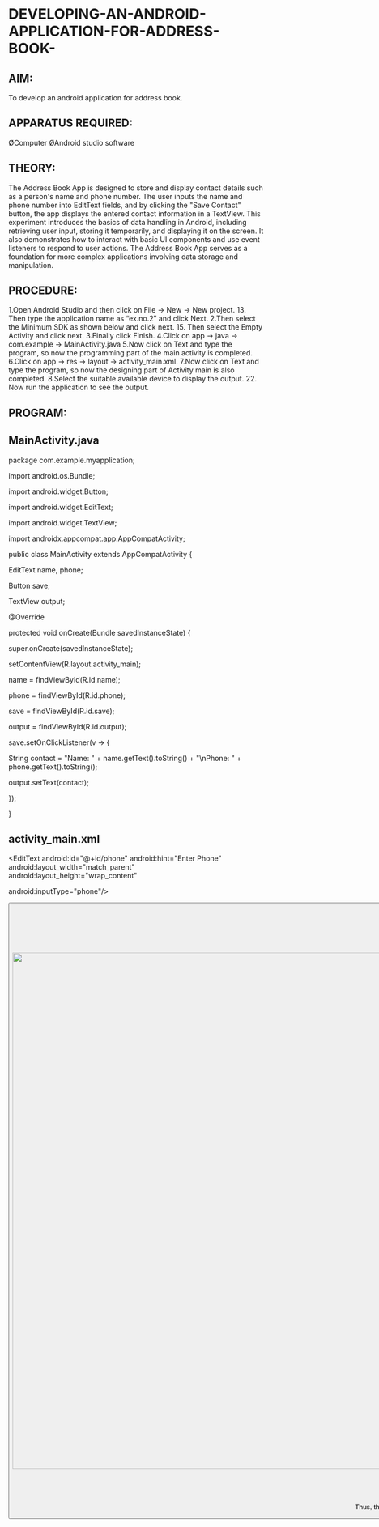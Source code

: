 # DEVELOPING-AN-ANDROID-APPLICATION-FOR-ADDRESS-BOOK-

## AIM:
To develop an android application for address book.

## APPARATUS REQUIRED:
ØComputer
ØAndroid studio software


## THEORY:
The Address Book App is designed to store and display contact details such as a person's name and phone number. The user inputs the name and phone number into EditText fields, and by clicking the "Save Contact" button, the app displays the entered contact information in a TextView. This experiment introduces the basics of data handling in Android, including retrieving user input, storing it temporarily, and displaying it on the screen. It also demonstrates how to interact with basic UI components and use event listeners to respond to user actions. The Address Book App serves as a foundation for more complex applications involving data storage and manipulation.

## PROCEDURE:

1.Open Android Studio and then click on File -> New -> New project. 13. Then type the application name as “ex.no.2″ and click Next.
2.Then select the Minimum SDK as shown below and click next. 15. Then select the Empty Activity and click next.
3.Finally click Finish.
4.Click on app -> java -> com.example -> MainActivity.java
5.Now click on Text and type the program, so now the programming part of the main activity is completed.
6.Click on app -> res -> layout -> activity_main.xml.
7.Now click on Text and type the program, so now the designing part of Activity main is also completed.
8.Select the suitable available device to display the output. 22. Now run the application to see the output. 

## PROGRAM:


## MainActivity.java
package com.example.myapplication;

 

import android.os.Bundle;

 

import android.widget.Button;

 

import android.widget.EditText;

 

import android.widget.TextView;

 

import androidx.appcompat.app.AppCompatActivity;

 

public class MainActivity extends AppCompatActivity {

 

EditText name, phone;

 

Button save;

 

TextView output;

 

@Override

 

protected void onCreate(Bundle savedInstanceState) {

 

super.onCreate(savedInstanceState);

 

setContentView(R.layout.activity_main);

 

name = findViewById(R.id.name);

 

phone = findViewById(R.id.phone);

 

save = findViewById(R.id.save);

 

output = findViewById(R.id.output);

 

save.setOnClickListener(v -> {

 

String contact = "Name: " + name.getText().toString() + "\nPhone: " + phone.getText().toString();

 

output.setText(contact);

 

});

 

}

 ## activity_main.xml

 

<LinearLayout xmlns:android="http://schemas.android.com/apk/res/android" android:orientation="vertical" android:layout_width="match_parent" android:layout_height="match_parent" android:padding="16dp">

 

<EditText android:id="@+id/name" android:hint="Enter Name" android:layout_width="match_parent" android:layout_height="wrap_content"/>

 

<EditText android:id="@+id/phone" android:hint="Enter Phone" android:layout_width="match_parent" android:layout_height="wrap_content"

android:inputType="phone"/>

 

<Button android:id="@+id/save" android:text="Save Contact" android:layout_width="match_parent" android:layout_height="wrap_content"/>

 

<TextView android:id="@+id/output" android:paddingTop="16dp" android:layout_width="match_parent" android:layout_height="wrap_content"/>

</LinearLayout>

 

}

## OUTPUT:

<img width="1920" height="1020" alt="Screenshot 2025-09-24 110107" src="https://github.com/user-attachments/assets/8430956d-447d-43be-a22d-cc3915011c36" />


## RESULT:
Thus, the Android app for storing and displaying contacts is developed and the output is verified.
